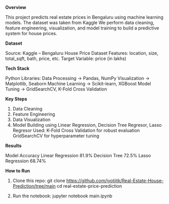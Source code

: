**Overview**

This project predicts real estate prices in Bengaluru using machine learning models.
The dataset was taken from Kaggle
We perform data cleaning, feature engineering, visualization, and model training to build a predictive system for house prices.

**Dataset**

Source: Kaggle – Bengaluru House Price Dataset
Features: location, size, total_sqft, bath, price, etc.
Target Variable: price (in lakhs)

**Tech Stack**

Python
Libraries:
Data Processing → Pandas, NumPy
Visualization → Matplotlib, Seaborn
Machine Learning → Scikit-learn, XGBoost
Model Tuning → GridSearchCV, K-Fold Cross Validation

**Key Steps**

1. Data Cleaning
2. Feature Engineering
3. Data Visualization
4. Model Building using Linear Regression, Decision Tree Regresor, Lasso Regresor
   Used:
   K-Fold Cross Validation for robust evaluation
   GridSearchCV for hyperparameter tuning

**Results**

Model	               Accuracy
Linear Regression	   81.9%
Decision Tree	       72.5%
Lasso Regression	   68.74%

**How to Run**

1. Clone this repo:
   git clone https://github.com/jyotiitk/Real-Estate-House-Prediction/tree/main
   cd real-estate-price-prediction

2. Run the notebook:
   jupyter notebook main.ipynb

